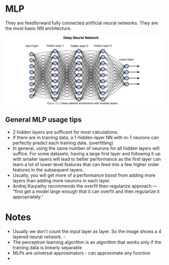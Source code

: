 # MLP
They are feedforward fully connected artificial neural networks. They are the most basic NN architecture.

![Alt text](image-5.png)

## General MLP usage tips
- 2 hidden layers are sufficent for most calculations.
- If there are m training data, a 1-hidden-layer NN with m-1 neurons can perfectly predict each training data. (overfitting)
- In general, using the same number of neurons for all hidden layers will suffice. For some datasets, having a large first layer and following it up with smaller layers will lead to better performance as the first layer can learn a lot of lower-level features that can feed into a few higher order features in the subsequent layers.
- Usually, you will get more of a performance boost from adding more layers than adding more neurons in each layer.
- Andrej Karpathy recommends the overfit then regularize approach — “first get a model large enough that it can overfit and then regularize it appropriately.”

# Notes
- Usually we don't count the input layer as layer. So the image shows a 4 layered neural network. -
- The perceptron learning algorithm is an algorithm that works only if the training data is linearly separable
- MLPs are universal approximators - can approximate any function
- 